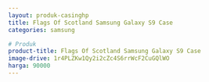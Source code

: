 ```yaml
---
layout: produk-casinghp
title: Flags Of Scotland Samsung Galaxy S9 Case
categories: samsung

# Produk
product-title: Flags Of Scotland Samsung Galaxy S9 Case
image-drive: 1r4PLZKw1Qy2i2cZc4S6rrWcF2CuGQlWO
harga: 90000
---
```

